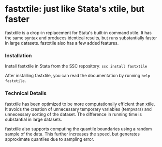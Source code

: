fastxtile: just like Stata's xtile, but faster
==============================================

fastxtile is a drop-in replacement for Stata's built-in command xtile. It has the same syntax and produces identical results, but runs substantially faster in large datasets. fastxtile also has a few added features.

### Installation ###

Install fastxtile in Stata from the SSC repository: `ssc install fastxtile`

After installing fastxtile, you can read the documentation by running `help fastxtile`.

### Technical Details ###

fastxtile has been optimized to be more computationally efficient than xtile. It avoids the creation of unnecessary temporary variables (tempvars) and unnecessary sorting of the dataset.  The difference in running time is substantial in large datasets.

fastxtile also supports computing the quantile boundaries using a random sample of the data. This further increases the speed, but generates approximate quantiles due to sampling error.